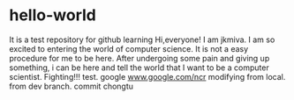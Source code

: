 # hello-world
It is a test repository for github learning
Hi,everyone!
I am jkmiva. I am so excited to entering the world of computer science. It is not a easy procedure for me to be here. After undergoing some pain and giving up something, i can be here and tell the world that I want to be a computer scientist.
Fighting!!!
test.
google www.google.com/ncr
modifying from local.
from dev branch.
commit chongtu
